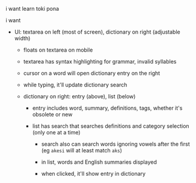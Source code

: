 i want learn toki pona

i want

- UI: textarea on left (most of screen), dictionary on right (adjustable width)

  - floats on textarea on mobile

  - textarea has syntax highlighting for grammar, invalid syllables

  - cursor on a word will open dictionary entry on the right

  - while typing, it'll update dictionary search

  - dictionary on right: entry (above), list (below)

    - entry includes word, summary, definitions, tags, whether it's obsolete or new

    - list has search that searches definitions and category selection (only one at a time)

      - search also can search words ignoring vowels after the first (eg `akesi` will at least match `aks`)

      - in list, words and English summaries displayed

      - when clicked, it'll show entry in dictionary
